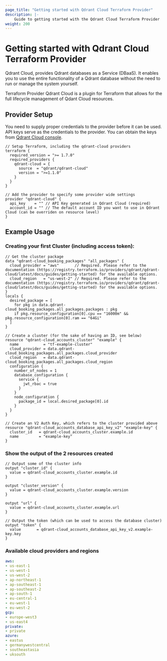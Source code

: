 ```yaml
---
page_title: "Getting started with Qdrant Cloud Terraform Provider"
description: |-
    Guide to getting started with the Qdrant Cloud Terraform Provider
weight: 200
---
```


# Getting started with Qdrant Cloud Terraform Provider
Qdrant Cloud, provides Qdrant databases as a Service (DBaaS).
It enables you to use the entire functionality of a Qdrant database without the need to run or manage the system yourself.

Terraform Provider Qdrant Cloud is a plugin for Terraform that allows for the full lifecycle management of Qdant Cloud resources.

## Provider Setup

You need to supply proper credentials to the provider before it can be used.
API keys serve as the credentials to the provider. You can obtain the keys from [Qdrant Cloud console](https://cloud.qdrant.io/).

```hcl
// Setup Terraform, including the qdrant-cloud providers
terraform {
  required_version = ">= 1.7.0"
  required_providers {
    qdrant-cloud = {
      source  = "qdrant/qdrant-cloud"
      version = ">=1.1.0"
    }
  }
}

// Add the provider to specify some provider wide settings
provider "qdrant-cloud" {
  api_key    = "" // API Key generated in Qdrant Cloud (required)
  account_id = "" // The default account ID you want to use in Qdrant Cloud (can be overriden on resource level)
}

```

## Example Usage

### Creating your first Cluster (including access token):

```hcl
// Get the cluster package
data "qdrant-cloud_booking_packages" "all_packages" {
  cloud_provider = "aws"       // Required. Please refer to the documentation (https://registry.terraform.io/providers/qdrant/qdrant-cloud/latest/docs/guides/getting-started) for the available options.
  cloud_region   = "us-west-2" // Required. Please refer to the documentation (https://registry.terraform.io/providers/qdrant/qdrant-cloud/latest/docs/guides/getting-started) for the available options.
}
locals {
  desired_package = [
    for pkg in data.qdrant-cloud_booking_packages.all_packages.packages : pkg
    if pkg.resource_configuration[0].cpu == "16000m" && pkg.resource_configuration[0].ram == "64Gi"
  ]
}

// Create a cluster (for the sake of having an ID, see below)
resource "qdrant-cloud_accounts_cluster" "example" {
  name           = "tf-example-cluster"
  cloud_provider = data.qdrant-cloud_booking_packages.all_packages.cloud_provider
  cloud_region   = data.qdrant-cloud_booking_packages.all_packages.cloud_region
  configuration {
    number_of_nodes = 1
    database_configuration {
      service {
        jwt_rbac = true
      }
    }
    node_configuration {
      package_id = local.desired_package[0].id
    }
  }
}

// Create an V2 Auth Key, which refers to the cluster provided above
resource "qdrant-cloud_accounts_database_api_key_v2" "example-key" {
  cluster_id   = qdrant-cloud_accounts_cluster.example.id
  name         = "example-key"
}

```

### Show the output of the 2 resources created

```hcl
// Output some of the cluster info
output "cluster_id" {
  value = qdrant-cloud_accounts_cluster.example.id
}

output "cluster_version" {
  value = qdrant-cloud_accounts_cluster.example.version
}

output "url" {
  value = qdrant-cloud_accounts_cluster.example.url
}

// Output the token (which can be used to access the database cluster)
output "token" {
  value       = qdrant-cloud_accounts_database_api_key_v2.example-key.key
}
```

### Available cloud providers and regions
```yaml
aws:
- us-east-1
- us-west-1
- us-west-2
- ap-northeast-1
- ap-southeast-1
- ap-southeast-2
- ap-south-1
- eu-central-1
- eu-west-1
- eu-west-2
gcp:
- europe-west3
- us-east4
private:
- private
azure:
- eastus
- germanywestcentral
- southeastasia
- uksouth

```

